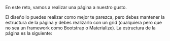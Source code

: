 En este reto, vamos a realizar una página a nuestro gusto.

El diseño lo puedes realizar como mejor te parezca, pero debes mantener la estructura de la página y debes realizarlo con un grid (cualquiera pero que no sea un framework como Bootstrap o Materialize). La estructura de la página es la siguiente:

